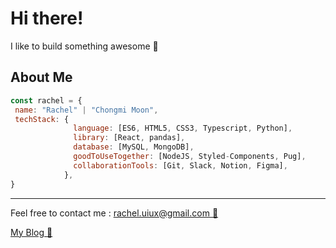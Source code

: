 <h1> Hi there!</h1>
<p> I like to build something awesome 💖 </p>

<h2> About Me </h2>

```javascript
const rachel = {
 name: "Rachel" | "Chongmi Moon",
 techStack: {
              language: [ES6, HTML5, CSS3, Typescript, Python],
              library: [React, pandas],
              database: [MySQL, MongoDB],
              goodToUseTogether: [NodeJS, Styled-Components, Pug],
              collaborationTools: [Git, Slack, Notion, Figma],
            },
}
```
<hr>
<p> Feel free to contact me : <a href="mailto:rachel.uiux@gmail.com"> rachel.uiux@gmail.com 📨<a></p>
<a href='https://hi-rachel.tistory.com/' target='_blank'>My Blog 📝</a>
